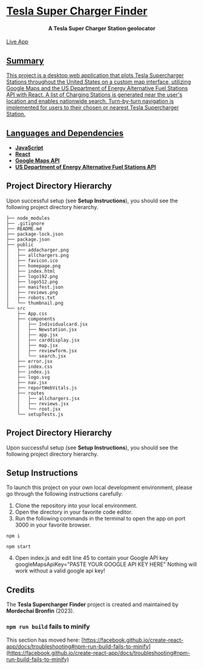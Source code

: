  # [Tesla Super Charger Finder](https://www.teslasc.net/)

 <h4 align="center">A Tesla Super Charger Station geolocator</h1>

 <a href="https://www.teslasc.net/">Live App
 

## Summary
This project is a desktop web application that plots Tesla Supercharger Stations throughout the United States on a custom map interface, utilizing Google Maps and the US Department of Energy Alternative Fuel Stations API with React. A list of Charging Stations is generated near the user's location and enables nationwide search. Turn-by-turn navigation is implemented for users to their chosen or nearest Tesla Supercharger Station.

## Languages and Dependencies

* **[JavaScript](https://developer.mozilla.org/en-US/docs/Web/JavaScript)**
* **[React](https://react.dev/)**
* **[Google Maps API]()**
* **[US Department of Energy Alternative Fuel Stations API]()**

## Project Directory Hierarchy

Upon successful setup (see **Setup Instructions**), you should see the following project directory hierarchy.

```
├── node_modules
├── .gitignore
├── README.md
├── package-lock.json
├── package.json
├── public
│   ├── addacharger.png
│   ├── allchargers.png
│   ├── favicon.ico
│   ├── homepage.png
│   ├── index.html
│   ├── logo192.png
│   ├── logo512.png
│   ├── manifest.json
│   ├── reviews.png
│   ├── robots.txt
│   └── thumbnail.png
└── src
    ├── App.css
    ├── components
    │   ├── Individualcard.jsx
    │   ├── Newstation.jsx
    │   ├── app.jsx
    │   ├── carddisplay.jsx
    │   ├── map.jsx
    │   ├── reviewform.jsx
    │   └── search.jsx
    ├── error.jsx
    ├── index.css
    ├── index.js
    ├── logo.svg
    ├── nav.jsx
    ├── reportWebVitals.js
    ├── routes
    │   ├── allchargers.jsx
    │   ├── reviews.jsx
    │   └── root.jsx
    └── setupTests.js
```


## Project Directory Hierarchy
Upon successful setup (see **Setup Instructions**), you should see the following project directory hierarchy.


## Setup Instructions

To launch this project on your own local development environment, please go through the following instructions carefully:

1. Clone the repository into your local environment.
2. Open the directory in your favorite code editor.
3. Run the following commands in the terminal to open the app on port 3000 in your favorite browser.


```console 
npm i
```

```console 
npm start
```

4. Open index.js and edit line 45 to contain your Google API key
googleMapsApiKey="PASTE YOUR GOOGLE API KEY HERE"
Nothing will work without a valid google api key!


## Credits

The **Tesla Supercharger Finder** project is created and maintained by **Mordechai Bronfin** (2023).





### `npm run build` fails to minify

This section has moved here: [https://facebook.github.io/create-react-app/docs/troubleshooting#npm-run-build-fails-to-minify](https://facebook.github.io/create-react-app/docs/troubleshooting#npm-run-build-fails-to-minify)
